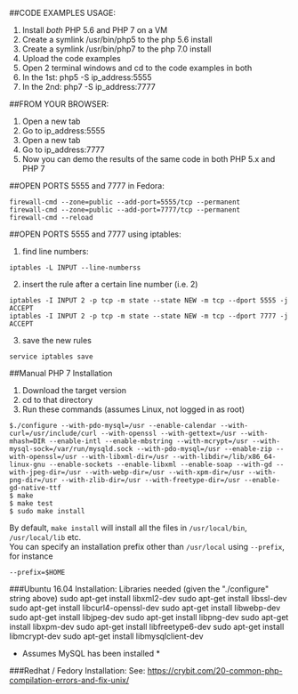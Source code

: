 ##CODE EXAMPLES USAGE:

1. Install *both* PHP 5.6 and PHP 7 on a VM
2. Create a symlink /usr/bin/php5 to the php 5.6 install
3. Create a symlink /usr/bin/php7 to the php 7.0 install
4. Upload the code examples
5. Open 2 terminal windows and cd to the code examples in both
6. In the 1st: php5 -S ip_address:5555
7. In the 2nd: php7 -S ip_address:7777

##FROM YOUR BROWSER:

1. Open a new tab
2. Go to ip_address:5555
3. Open a new tab
4. Go to ip_address:7777
5. Now you can demo the results of the same code in both PHP 5.x and PHP 7

##OPEN PORTS 5555 and 7777 in Fedora:

```
firewall-cmd --zone=public --add-port=5555/tcp --permanent
firewall-cmd --zone=public --add-port=7777/tcp --permanent
firewall-cmd --reload
```

##OPEN PORTS 5555 and 7777 using iptables:

1. find line numbers:
```
iptables -L INPUT --line-numberss
```

2. insert the rule after a certain line number (i.e. 2)
```
iptables -I INPUT 2 -p tcp -m state --state NEW -m tcp --dport 5555 -j ACCEPT
iptables -I INPUT 2 -p tcp -m state --state NEW -m tcp --dport 7777 -j ACCEPT
```

3. save the new rules
```
service iptables save
```

##Manual PHP 7 Installation
1. Download the target version
2. cd to that directory
3. Run these commands (assumes Linux, not logged in as root)
```
$./configure --with-pdo-mysql=/usr --enable-calendar --with-curl=/usr/include/curl --with-openssl --with-gettext=/usr --with-mhash=DIR --enable-intl --enable-mbstring --with-mcrypt=/usr --with-mysql-sock=/var/run/mysqld.sock --with-pdo-mysql=/usr --enable-zip --with-openssl=/usr --with-libxml-dir=/usr --with-libdir=/lib/x86_64-linux-gnu --enable-sockets --enable-libxml --enable-soap --with-gd --with-jpeg-dir=/usr --with-webp-dir=/usr --with-xpm-dir=/usr --with-png-dir=/usr --with-zlib-dir=/usr --with-freetype-dir=/usr --enable-gd-native-ttf
$ make
$ make test
$ sudo make install
```

By default, `make install` will install all the files in `/usr/local/bin`, `/usr/local/lib` etc.  
You can specify an installation prefix other than `/usr/local` using `--prefix`, for instance 
```
--prefix=$HOME
```

###Ubuntu 16.04 Installation:
Libraries needed (given the "./configure" string above)
sudo apt-get install libxml2-dev
sudo apt-get install libssl-dev
sudo apt-get install libcurl4-openssl-dev
sudo apt-get install libwebp-dev
sudo apt-get install libjpeg-dev
sudo apt-get install libpng-dev
sudo apt-get install libxpm-dev
sudo apt-get install libfreetype6-dev
sudo apt-get install libmcrypt-dev
sudo apt-get install libmysqlclient-dev
* Assumes MySQL has been installed *

###Redhat / Fedory Installation:
See: https://crybit.com/20-common-php-compilation-errors-and-fix-unix/

